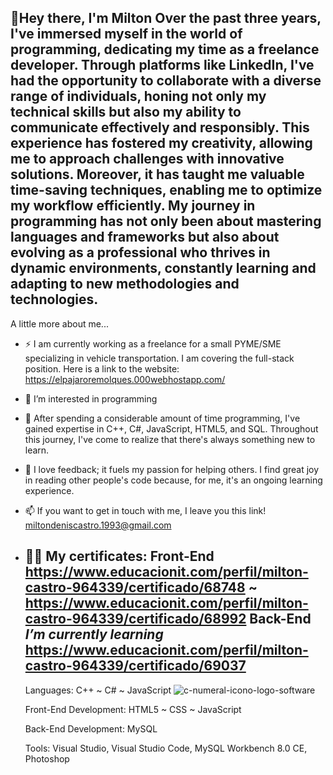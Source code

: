 👋Hey there, I'm Milton
Over the past three years, I've immersed myself in the world of programming, dedicating my time as a freelance developer. Through platforms like LinkedIn, I've had the opportunity to collaborate with a diverse range of individuals, honing not only my technical skills but also my ability to communicate effectively and responsibly. This experience has fostered my creativity, allowing me to approach challenges with innovative solutions. Moreover, it has taught me valuable time-saving techniques, enabling me to optimize my workflow efficiently. My journey in programming has not only been about mastering languages and frameworks but also about evolving as a professional who thrives in dynamic environments, constantly learning and adapting to new methodologies and technologies.
----------------------------------
A little more about me...
- ⚡ I am currently working as a freelance for a small PYME/SME specializing in vehicle transportation. I am covering the full-stack position. Here is a link to the website: https://elpajaroremolques.000webhostapp.com/
- 👀 I’m interested in programming

- 🌱 After spending a considerable amount of time programming, I've gained expertise in C++, C#, JavaScript, HTML5, and SQL. Throughout this journey, I've come to realize that there's always something new to learn.
- 💞️ I love feedback; it fuels my passion for helping others. I find great joy in reading other people's code because, for me, it's an ongoing learning experience.
- 📫 If you want to get in touch with me, I leave you this link! miltondeniscastro.1993@gmail.com
- 👨‍💻 My certificates:
      Front-End
              https://www.educacionit.com/perfil/milton-castro-964339/certificado/68748 ~ https://www.educacionit.com/perfil/milton-castro-964339/certificado/68992
      Back-End      *I’m currently learning*
              https://www.educacionit.com/perfil/milton-castro-964339/certificado/69037
  ----------------------------------------------------------
  Languages:
    C++  ~  C#  ~  JavaScript
![c-numeral-icono-logo-software](https://github.com/MiltonCastro93/MiltonCastro93/assets/159483393/7f66a917-53a0-49d3-a32f-7938521abdff)

  Front-End Development:
    HTML5      ~      CSS      ~      JavaScript

  Back-End Development:
    MySQL

  Tools:
    Visual Studio, Visual Studio Code, MySQL Workbench 8.0 CE, Photoshop

<!---
MiltonCastro93/MiltonCastro93 is a ✨ special ✨ repository because its `README.md` (this file) appears on your GitHub profile.
You can click the Preview link to take a look at your changes.
--->
